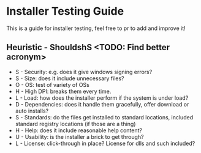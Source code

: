 # Installer Testing Guide
This is a guide for installer testing, feel free to pr to add and improve it!

## Heuristic - ShouldshS  <TODO: Find better acronym>

- S - Security: e.g. does it give windows signing errors?
- S - Size: does it include unnecessary files?
- O - OS: test of variety of OSs
- H - High DPI: breaks them every time.
- L - Load: how does the installer perform if the system is under load?
- D - Dependencies: does it handle them gracefully, offer download or auto installs?
- S - Standards: do the files get installed to standard locations, included standard registry locations (if those are a thing)
- H - Help: does it include reasonable help content?
- U - Usability: is the installer a brick to get through?
- L - License: click-through in place? License for dlls and such included?

